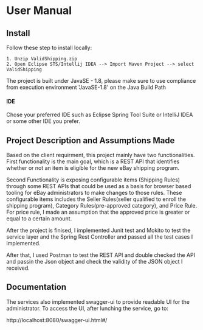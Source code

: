 # User Manual

## Install

Follow these step to install locally:

```
1. Unzip ValidShipping.zip
2. Open Eclipse STS/Intellij IDEA --> Import Maven Project --> select ValidShipping
```

The project is built under JavaSE - 1.8, please make sure to use compliance from execution environment 'JavaSE-1.8' on the Java Build Path

#### IDE

Chose your preferred IDE such as Eclipse Spring Tool Suite or IntelliJ IDEA or some other IDE you prefer. 



## Project Description and Assumptions Made

Based on the client requirment, this project mainly have two functionalities. First functionality is the main goal, which is a REST API that identifies whether or not an item is eligible for the new eBay shipping program.

Second Functionality is exposing configurable items (Shipping Rules) through some REST APIs that could be used as a basis for browser based tooling for eBay administrators to make changes to those rules. These configurable items includes the Seller Rules(seller qualified to enroll the shipping program), Category Rules(pre-approved category), and Price Rule. For price rule, I made an assumption that the approved price is greater or equal to a certain amount.

After the project is finised, I implemented Junit test and Mokito to test the service layer and the Spring Rest Controller and passed all the test cases I implemented.

After that, I used Postman to test the REST API and double checked the API and passin the Json object and check the validity of the JSON object I received.

## Documentation

The services also implemented swagger-ui to provide readable UI for the administrator. To access the UI, after lunching the service, go to:

http://localhost:8080/swagger-ui.html#/

